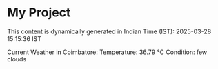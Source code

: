 # My Project

This content is dynamically generated in Indian Time (IST): 2025-03-28 15:15:36 IST


Current Weather in Coimbatore:
Temperature: 36.79 °C
Condition: few clouds
